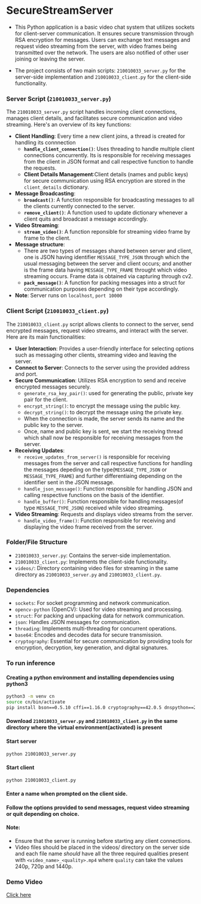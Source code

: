 # SecureStreamServer

- This Python application is a basic video chat system that utilizes sockets for client-server communication. It ensures secure transmission through RSA encryption for messages. Users can exchange text messages and request video streaming from the server, with video frames being transmitted over the network. The users are also notified of other user joining or leaving the server.

- The project consists of two main scripts: `210010033_server.py` for the server-side implementation and `210010033_client.py` for the client-side functionality.

### Server Script (`210010033_server.py`)

The `210010033_server.py` script handles incoming client connections, manages client details, and facilitates secure communication and video streaming. Here's an overview of its key functions:

- **Client Handling**: Every time a new client joins, a thread is created for handling its connnection
    - **`handle_client_connection()`**: Uses threading to handle multiple client connections concurrently. Its is responsible for receiving messages from the client in JSON format and call respective function to handle the requests.
    - **Client Details Management**:Client details (names and public keys) for secure communication using RSA encryption are stored in the `client_details` dictionary.
- **Message Broadcasting**:
    - **`broadcast()`**: A function responsible for broadcasting messages to all the clients currently connected to the server.
    - **`remove_client()`**: A function used to update dictionary whenever a client quits and broadcast a message accordingly.
- **Video Streaming**:
    - **`stream_video()`**: A function reponsible for streaming video frame by frame to the client.
- **Message structure**:
    - There are two types of messages shared between server and client, one is JSON having identifier `MESSAGE_TYPE_JSON` through which the usual messaging between the server and client occurs; and another is the frame data having `MESSAGE_TYPE_FRAME` throught which video streaming occurs. Frame data is obtained via capturing through cv2.
    - **`pack_message()`**: A function for packing messages into a struct for communication purposes depending on their type accordingly.
- **Note**: Server runs on `localhost`, `port 10000`


### Client Script (`210010033_client.py`)

The `210010033_client.py` script allows clients to connect to the server, send encrypted messages, request video streams, and interact with the server. Here are its main functionalities:

- **User Interaction**: Provides a user-friendly interface for selecting options such as messaging other clients, streaming video and leaving the server.
- **Connect to Server**: Connects to the server using the provided address and port.
- **Secure Communication**: Utilizes RSA encryption to send and receive encrypted messages securely. 
    - `generate_rsa_key_pair()`: used for generating the public, private key pair for the client.
    - `encrypt_string()`: to encrypt the message using the public key.
    - `decrypt_string()`: to decrypt the message using the private key.
    - When the connection is made, the server sends its name and the public key to the server.
    - Once, name and public key is sent, we start the receiving thread which shall now be responsible for receiving messages from the server.
- **Receiving Updates**:
    - `receive_updates_from_server()` is responsible for receiving messages from the server and call respective functions for handling the messages depeding on the type(`MESSAGE_TYPE_JSON` or `MESSAGE_TYPE_FRAME`) and further differentiaing depending on the identifier sent in the JSON message.
    - `handle_json_message()`: Function responsible for handling JSON and calling respective functions on the basis of the identifier.
    - `handle_buffer()`: Function responsible for handling messages(of type `MESSAGE_TYPE_JSON`) received while video streaming.
- **Video Streaming**: Requests and displays video streams from the server.
    - `handle_video_frame()`: Function responsible for receiving and displaying the video frame received from the server.


### Folder/File Structure

- `210010033_server.py`: Contains the server-side implementation.
- `210010033_client.py`: Implements the client-side functionality.
- `videos/`: Directory containing video files for streaming in the same directory as `210010033_server.py` and `210010033_client.py`.

### Dependencies

- `sockets`: For socket programming and network communication.
- `opencv-python` (OpenCV): Used for video streaming and processing.
- `struct`: For packing and unpacking data for network communication.
- `json`: Handles JSON messages for communication.
- `threading`: Implements multi-threading for concurrent operations.
- `base64`: Encodes and decodes data for secure transmission.
- `cryptography`: Essential for secure communication by providing tools for encryption, decryption, key generation, and digital signatures.

### To run inference

#### Creating a python environment and installing dependencies using python3
```bash
python3 -m venv cn
source cn/bin/activate
pip install bson==0.5.10 cffi==1.16.0 cryptography==42.0.5 dnspython==2.6.1 numpy==1.26.4 opencv-python==4.9.0.80 opencv-python-headless==4.9.0.80 psutil==5.9.8 pycparser==2.22 pycryptodome==3.20.0 pymongo==4.6.3 python-dateutil==2.9.0.post0 setuptools==68.2.2 six==1.16.0 sockets==1.0.0
```

#### Download `210010033_server.py` and `210010033_client.py` in the same directory where the virtual environment(activated) is present

#### Start server
```bash
python 210010033_server.py
```

#### Start client
```bash
python 210010033_client.py
```

#### Enter a name when prompted on the client side.

#### Follow the options provided to send messages, request video streaming or quit depending on choice.

#### Note:
- Ensure that the server is running before starting any client connections.
- Video files should be placed in the videos/ directory on the server side and each file name _should_ have all the three required qualities present with `<video_name>_<quality>.mp4` where `quality` can take the values 240p, 720p and 1440p.

### Demo Video
[Click here](https://drive.google.com/file/d/1nXJAHAFTE8iFEYO_nRaVGMvDGlVhdOZK/view?usp=sharing)
